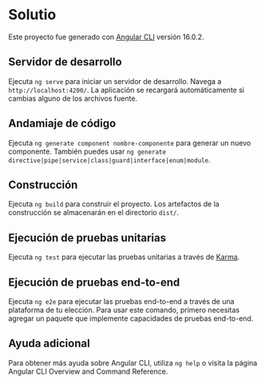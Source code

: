 # Solutio
Este proyecto fue generado con [Angular CLI](https://github.com/angular/angular-cli) versión 16.0.2.

## Servidor de desarrollo
Ejecuta `ng serve` para iniciar un servidor de desarrollo. Navega a `http://localhost:4200/`. La aplicación se recargará automáticamente si cambias alguno de los archivos fuente.

## Andamiaje de código
Ejecuta `ng generate component nombre-componente` para generar un nuevo componente. También puedes usar `ng generate directive|pipe|service|class|guard|interface|enum|module`.

## Construcción
Ejecuta `ng build` para construir el proyecto. Los artefactos de la construcción se almacenarán en el directorio `dist/`.

## Ejecución de pruebas unitarias
Ejecuta `ng test` para ejecutar las pruebas unitarias a través de [Karma](https://karma-runner.github.io).

## Ejecución de pruebas end-to-end
Ejecuta `ng e2e` para ejecutar las pruebas end-to-end a través de una plataforma de tu elección. Para usar este comando, primero necesitas agregar un paquete que implemente capacidades de pruebas end-to-end.

## Ayuda adicional
Para obtener más ayuda sobre Angular CLI, utiliza `ng help` o visita la página Angular CLI Overview and Command Reference.
